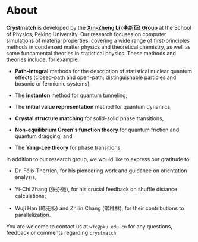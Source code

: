 # About

**Crystmatch** is developed by the **[Xin-Zheng Li (李新征) Group](https://www.phy.pku.edu.cn/xzli/index.htm)** at the School of Physics, Peking University. Our research focuses on computer simulations of material properties, covering a wide range of first-principles methods in condensed matter physics and theoretical chemistry, as well as some fundamental theories in statistical physics. These methods and theories include, for example:

- **Path-integral** methods for the description of statistical nuclear quantum effects (closed-path and open-path; distinguishable particles and bosonic or fermionic systems),

- The **instanton** method for quantum tunneling,

- The **initial value representation** method for quantum dynamics,

- **Crystal structure matching** for solid-solid phase transitions,

- **Non-equilibrium Green's function theory** for quantum friction and quantum dragging, and

- The **Yang-Lee theory** for phase transitions.

In addition to our research group, we would like to express our gratitude to:

- Dr. Félix Therrien, for his pioneering work and guidance on orientation analysis;

- Yi-Chi Zhang (张亦弛), for his crucial feedback on shuffle distance calculations;

- Wuji Han (韩无极) and Zhilin Chang (常稚林), for their contributions to parallelization.

You are welcome to contact us at `wfc@pku.edu.cn` for any questions, feedback or comments regarding `crystmatch`.